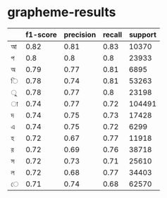 # grapheme-results

|   | f1-score | precision | recall | support |
|---|----------|-----------|--------|---------|
| আ | 0.82     | 0.81      | 0.83   | 10370   |
| প | 0.8      | 0.8       | 0.8    | 23933   |
| অ | 0.79     | 0.77      | 0.81   | 6895    |
| ি | 0.78     | 0.74      | 0.81   | 53263   |
| ু | 0.78     | 0.77      | 0.8    | 23198   |
| া | 0.74     | 0.77      | 0.72   | 104491  |
| দ | 0.74     | 0.75      | 0.73   | 17428   |
| এ | 0.74     | 0.75      | 0.72   | 6299    |
| হ | 0.72     | 0.67      | 0.77   | 11918   |
| র | 0.72     | 0.69      | 0.76   | 38718   |
| স | 0.72     | 0.73      | 0.71   | 25610   |
| ল | 0.72     | 0.68      | 0.77   | 34403   |
| ে | 0.71     | 0.74      | 0.68   | 62570   |
